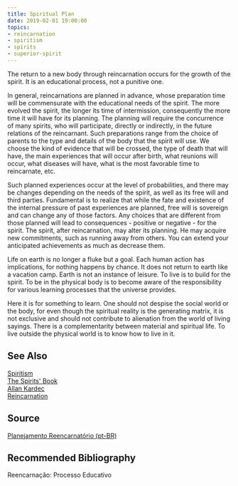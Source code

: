 ```yaml
---
title: Spiritual Plan
date: 2019-02-01 19:00:00
topics:
- reincarnation
- spiritism
- spirits
- superior-spirit
---
```


The return to a new body through reincarnation occurs for the growth of the spirit. It is an educational process, not a punitive one.

In general, reincarnations are planned in advance, whose preparation time will be commensurate with the educational needs of the spirit. The more evolved the spirit, the longer its time of intermission, consequently the more time it will have for its planning. The planning will require the concurrence of many spirits, who will participate, directly or indirectly, in the future relations of the reincarnant. Such preparations range from the choice of parents to the type and details of the body that the spirit will use. We choose the kind of evidence that will be crossed, the type of death that will have, the main experiences that will occur after birth, what reunions will occur, what diseases will have, what is the most favorable time to reincarnate, etc.

Such planned experiences occur at the level of probabilities, and there may be changes depending on the needs of the spirit, as well as its free will and third parties. Fundamental is to realize that while the fate and existence of the internal pressure of past experiences are planned, free will is sovereign and can change any of those factors. Any choices that are different from those planned will lead to consequences - positive or negative - for the spirit. The spirit, after reincarnation, may alter its planning. He may acquire new commitments, such as running away from others. You can extend your anticipated achievements as much as decrease them.

Life on earth is no longer a fluke but a goal. Each human action has implications, for nothing happens by chance. It does not return to earth like a vacation camp. Earth is not an instance of leisure. To live is to build for the spirit. To be in the physical body is to become aware of the responsibility for various learning processes that the universe provides.

Here it is for something to learn. One should not despise the social world or the body, for even though the spiritual reality is the generating matrix, it is not exclusive and should not contribute to alienation from the world of living sayings. There is a complementarity between material and spiritual life. To live outside the physical world is to know how to live in it.

## See Also
[Spiritism](/spiritism)  
[The Spirits' Book](/books/spirits-book)  
[Allan Kardec](/bio/allan-kardec)  
[Reincarnation](../reincarnation)  

## Source
[Planejamento Reencarnatório (pt-BR)](https://geal-ba.blogspot.com/2007/08/digite-aqui-o-resumo-do-post-o_3995.html)

## Recommended Bibliography
Reencarnação: Processo Educativo
